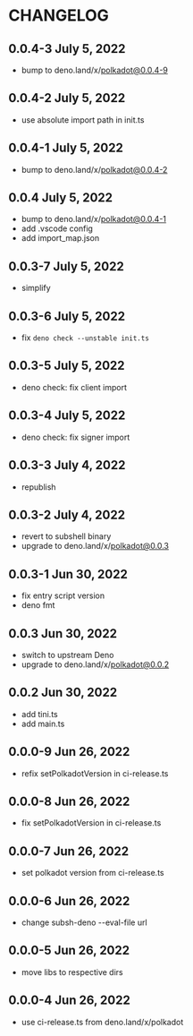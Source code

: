# CHANGELOG

## 0.0.4-3 July 5, 2022
- bump to deno.land/x/polkadot@0.0.4-9

## 0.0.4-2 July 5, 2022
- use absolute import path in init.ts

## 0.0.4-1 July 5, 2022
- bump to deno.land/x/polkadot@0.0.4-2

## 0.0.4 July 5, 2022
- bump to deno.land/x/polkadot@0.0.4-1
- add .vscode config
- add import_map.json

## 0.0.3-7 July 5, 2022
- simplify

## 0.0.3-6 July 5, 2022
- fix `deno check --unstable init.ts`

## 0.0.3-5 July 5, 2022
- deno check: fix client import

## 0.0.3-4 July 5, 2022
- deno check: fix signer import

## 0.0.3-3 July 4, 2022
- republish

## 0.0.3-2 July 4, 2022

- revert to subshell binary
- upgrade to deno.land/x/polkadot@0.0.3

## 0.0.3-1 Jun 30, 2022

- fix entry script version
- deno fmt

## 0.0.3 Jun 30, 2022

- switch to upstream Deno
- upgrade to deno.land/x/polkadot@0.0.2

## 0.0.2 Jun 30, 2022

- add tini.ts
- add main.ts

## 0.0.0-9 Jun 26, 2022

- refix setPolkadotVersion in ci-release.ts

## 0.0.0-8 Jun 26, 2022

- fix setPolkadotVersion in ci-release.ts

## 0.0.0-7 Jun 26, 2022

- set polkadot version from ci-release.ts

## 0.0.0-6 Jun 26, 2022

- change subsh-deno --eval-file url

## 0.0.0-5 Jun 26, 2022

- move libs to respective dirs

## 0.0.0-4 Jun 26, 2022

- use ci-release.ts from deno.land/x/polkadot
